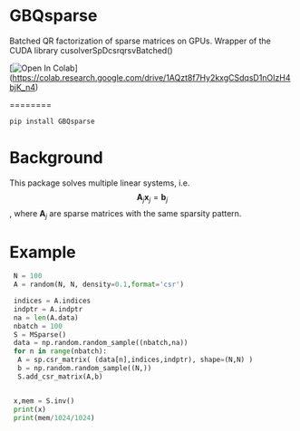 GBQsparse
========

Batched QR factorization of sparse matrices on GPUs. Wrapper of the CUDA library cusolverSpDcsrqrsvBatched()


[![Open In Colab](https://colab.research.google.com/assets/colab-badge.svg)]
(https://colab.research.google.com/drive/1AQzt8f7Hy2kxgCSdqsD1nOIzH4bjK_n4)

========

```bash
pip install GBQsparse
```

Background
==========
This package solves multiple linear systems, i.e. $$ \mathbf{A}_j \mathbf{x}_j = \mathbf{b}_j $$, where $\mathbf{A}_j$ are sparse matrices with the same sparsity pattern.



Example
========

```python
 N = 100
 A = random(N, N, density=0.1,format='csr')

 indices = A.indices
 indptr = A.indptr
 na = len(A.data)
 nbatch = 100
 S = MSparse()
 data = np.random.random_sample((nbatch,na))
 for n in range(nbatch):
  A = sp.csr_matrix( (data[n],indices,indptr), shape=(N,N) )
  b = np.random.random_sample((N,))
  S.add_csr_matrix(A,b)


 x,mem = S.inv()
 print(x)
 print(mem/1024/1024)
 ```
